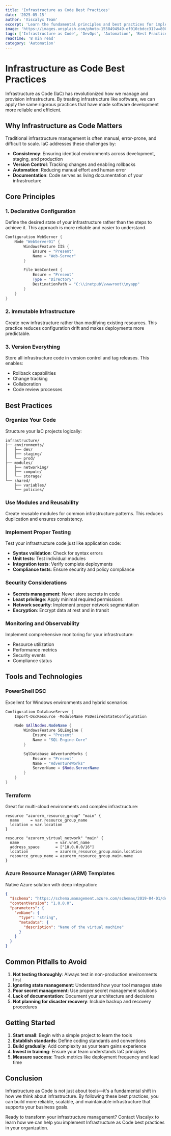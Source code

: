 ```yaml
---
title: 'Infrastructure as Code Best Practices'
date: '2025-05-15'
author: 'Viscalyx Team'
excerpt: 'Learn the fundamental principles and best practices for implementing Infrastructure as Code in your organization.'
image: 'https://images.unsplash.com/photo-1558494949-ef010cbdcc31?w=800&h=600&fit=crop&crop=center'
tags: ['Infrastructure as Code', 'DevOps', 'Automation', 'Best Practices']
readTime: '8 min read'
category: 'Automation'
---
```


# Infrastructure as Code Best Practices

Infrastructure as Code (IaC) has revolutionized how we manage and provision infrastructure. By treating infrastructure like software, we can apply the same rigorous practices that have made software development more reliable and efficient.

## Why Infrastructure as Code Matters

Traditional infrastructure management is often manual, error-prone, and difficult to scale. IaC addresses these challenges by:

- **Consistency**: Ensuring identical environments across development, staging, and production
- **Version Control**: Tracking changes and enabling rollbacks
- **Automation**: Reducing manual effort and human error
- **Documentation**: Code serves as living documentation of your infrastructure

## Core Principles

### 1. Declarative Configuration

Define the desired state of your infrastructure rather than the steps to achieve it. This approach is more reliable and easier to understand.

```powershell
Configuration WebServer {
    Node "WebServer01" {
        WindowsFeature IIS {
            Ensure = "Present"
            Name = "Web-Server"
        }

        File WebContent {
            Ensure = "Present"
            Type = "Directory"
            DestinationPath = "C:\\inetpub\\wwwroot\\myapp"
        }
    }
}
```

### 2. Immutable Infrastructure

Create new infrastructure rather than modifying existing resources. This practice reduces configuration drift and makes deployments more predictable.

### 3. Version Everything

Store all infrastructure code in version control and tag releases. This enables:

- Rollback capabilities
- Change tracking
- Collaboration
- Code review processes

## Best Practices

### Organize Your Code

Structure your IaC projects logically:

```
infrastructure/
├── environments/
│   ├── dev/
│   ├── staging/
│   └── prod/
├── modules/
│   ├── networking/
│   ├── compute/
│   └── storage/
└── shared/
    ├── variables/
    └── policies/
```

### Use Modules and Reusability

Create reusable modules for common infrastructure patterns. This reduces duplication and ensures consistency.

### Implement Proper Testing

Test your infrastructure code just like application code:

- **Syntax validation**: Check for syntax errors
- **Unit tests**: Test individual modules
- **Integration tests**: Verify complete deployments
- **Compliance tests**: Ensure security and policy compliance

### Security Considerations

- **Secrets management**: Never store secrets in code
- **Least privilege**: Apply minimal required permissions
- **Network security**: Implement proper network segmentation
- **Encryption**: Encrypt data at rest and in transit

### Monitoring and Observability

Implement comprehensive monitoring for your infrastructure:

- Resource utilization
- Performance metrics
- Security events
- Compliance status

## Tools and Technologies

### PowerShell DSC

Excellent for Windows environments and hybrid scenarios:

```powershell
Configuration DatabaseServer {
    Import-DscResource -ModuleName PSDesiredStateConfiguration

    Node $AllNodes.NodeName {
        WindowsFeature SQLEngine {
            Ensure = "Present"
            Name = "SQL-Engine-Core"
        }

        SqlDatabase AdventureWorks {
            Ensure = "Present"
            Name = "AdventureWorks"
            ServerName = $Node.ServerName
        }
    }
}
```

### Terraform

Great for multi-cloud environments and complex infrastructure:

```hcl
resource "azurerm_resource_group" "main" {
  name     = var.resource_group_name
  location = var.location
}

resource "azurerm_virtual_network" "main" {
  name                = var.vnet_name
  address_space       = ["10.0.0.0/16"]
  location            = azurerm_resource_group.main.location
  resource_group_name = azurerm_resource_group.main.name
}
```

### Azure Resource Manager (ARM) Templates

Native Azure solution with deep integration:

```json
{
  "$schema": "https://schema.management.azure.com/schemas/2019-04-01/deploymentTemplate.json#",
  "contentVersion": "1.0.0.0",
  "parameters": {
    "vmName": {
      "type": "string",
      "metadata": {
        "description": "Name of the virtual machine"
      }
    }
  }
}
```

## Common Pitfalls to Avoid

1. **Not testing thoroughly**: Always test in non-production environments first
2. **Ignoring state management**: Understand how your tool manages state
3. **Poor secret management**: Use proper secret management solutions
4. **Lack of documentation**: Document your architecture and decisions
5. **Not planning for disaster recovery**: Include backup and recovery procedures

## Getting Started

1. **Start small**: Begin with a simple project to learn the tools
2. **Establish standards**: Define coding standards and conventions
3. **Build gradually**: Add complexity as your team gains experience
4. **Invest in training**: Ensure your team understands IaC principles
5. **Measure success**: Track metrics like deployment frequency and lead time

## Conclusion

Infrastructure as Code is not just about tools—it's a fundamental shift in how we think about infrastructure. By following these best practices, you can build more reliable, scalable, and maintainable infrastructure that supports your business goals.

Ready to transform your infrastructure management? Contact Viscalyx to learn how we can help you implement Infrastructure as Code best practices in your organization.
